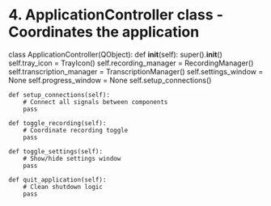 # 4. ApplicationController class - Coordinates the application
class ApplicationController(QObject):
    def __init__(self):
        super().__init__()
        self.tray_icon = TrayIcon()
        self.recording_manager = RecordingManager()
        self.transcription_manager = TranscriptionManager()
        self.settings_window = None
        self.progress_window = None
        self.setup_connections()
        
    def setup_connections(self):
        # Connect all signals between components
        pass
        
    def toggle_recording(self):
        # Coordinate recording toggle
        pass
        
    def toggle_settings(self):
        # Show/hide settings window
        pass
        
    def quit_application(self):
        # Clean shutdown logic
        pass